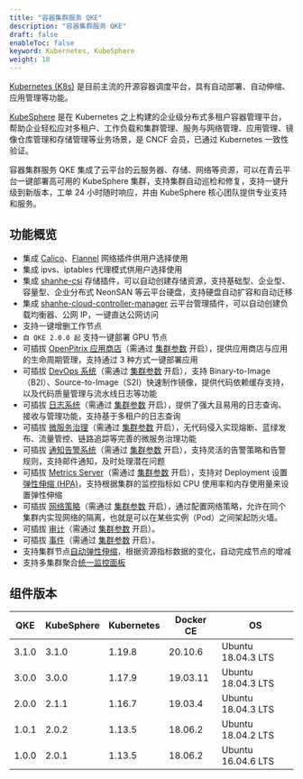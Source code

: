 ```yaml
---
title: "容器集群服务 QKE"
description: "容器集群服务 QKE"
draft: false
enableToc: false
keyword: Kubernetes, KubeSphere
weight: 10
---
```


[Kubernetes (K8s)](https://kubernetes.io/) 是目前主流的开源容器调度平台，具有自动部署、自动伸缩、应用管理等功能。

[KubeSphere](https://kubesphere.io/) 是在 Kubernetes 之上构建的企业级分布式多租户容器管理平台，帮助企业轻松应对多租户、工作负载和集群管理、服务与网络管理、应用管理、镜像仓库管理和存储管理等业务场景，是 CNCF 会员，已通过 Kubernetes 一致性验证。

容器集群服务 QKE 集成了云平台的云服务器、存储、网络等资源，可以在青云平台一键部署高可用的 KubeSphere 集群，支持集群自动巡检和修复，支持一键升级到新版本，工单 24 小时随时响应，并由 KubeSphere 核心团队提供专业支持和服务。

## 功能概览

- 集成 [Calico](https://www.projectcalico.org/)、[Flannel](https://github.com/coreos/flannel) 网络插件供用户选择使用
- 集成 ipvs、iptables 代理模式供用户选择使用
- 集成 [shanhe-csi](https://github.com/yunify/qingcloud-csi) 存储插件，可以自动创建存储资源，支持基础型、企业型、容量型、企业分布式 NeonSAN 等云平台硬盘，支持硬盘自动扩容和自动迁移
- 集成 [shanhe-cloud-controller-manager](https://github.com/yunify/qingcloud-cloud-controller-manager) 云平台管理插件，可以自动创建负载均衡器、公网 IP，一键直达公网访问
- 支持一键增删工作节点
- `自 QKE 2.0.0 起` 支持一键部署 GPU 节点
- 可插拔 [OpenPitrix 应用商店](https://kubesphere.com.cn/en/docs/pluggable-components/app-store/)（需通过 [集群参数](/container/qke/admin/main/#服务环境参数设置) 开启），提供应用商店与应用的生命周期管理，支持通过 3 种方式一键部署应用
- 可插拔 [DevOps 系统](https://kubesphere.com.cn/en/docs/pluggable-components/devops/)（需通过 [集群参数](/container/qke/admin/main/#服务环境参数设置) 开启），支持 Binary-to-Image（B2I）、Source-to-Image（S2I）快速制作镜像，提供代码依赖缓存支持，以及代码质量管理与流水线日志等功能
- 可插拔 [日志系统](https://kubesphere.com.cn/en/docs/pluggable-components/logging/)（需通过 [集群参数](/container/qke/admin/main/#服务环境参数设置) 开启），提供了强大且易用的日志查询、接收与管理功能，支持基于多租户的日志查询
- 可插拔 [微服务治理](https://kubesphere.com.cn/en/docs/pluggable-components/service-mesh/)（需通过 [集群参数](/container/qke/admin/main/#服务环境参数设置) 开启），无代码侵入实现熔断、蓝绿发布、流量管控、链路追踪等完善的微服务治理功能
- 可插拔 [通知告警系统](https://kubesphere.com.cn/en/docs/pluggable-components/alerting/)（需通过 [集群参数](/container/qke/admin/main/#服务环境参数设置) 开启），支持灵活的告警策略和告警规则，支持邮件通知，及时处理潜在问题
- 可插拔 [Metrics Server]()（需通过 [集群参数](/container/qke/admin/main/#服务环境参数设置) 开启），支持对 Deployment 设置 [弹性伸缩 (HPA)](https://kubernetes.io/docs/tasks/run-application/horizontal-pod-autoscale-walkthrough/)，支持根据集群的监控指标如 CPU 使用率和内存使用量来设置弹性伸缩
- 可插拔 [网络策略](https://kubesphere.com.cn/en/docs/pluggable-components/network-policy/)（需通过 [集群参数](/container/qke/admin/main/#服务环境参数设置) 开启），通过配置网络策略，允许在同个集群内实现网络的隔离，也就是可以在某些实例（Pod）之间架起防火墙。
- 可插拔 [审计](https://kubesphere.com.cn/en/docs/pluggable-components/auditing-logs/)（需通过 [集群参数](/container/qke/admin/main/#服务环境参数设置) 开启）。
- 可插拔 [事件](https://kubesphere.com.cn/en/docs/pluggable-components/events/)（需通过 [集群参数](/container/qke/admin/main/#服务环境参数设置) 开启）。
- 支持集群节点[自动弹性伸缩](/operation/autoscaling/intro/intro/)，根据资源指标数据的变化，自动完成节点的增减
- 支持多集群聚合[统一监控面板](/monitor_service/cloudsat/intro/intro/)

## 组件版本

| QKE   | KubeSphere | Kubernetes | Docker CE | OS                 |
| ----- | ---------- | ---------- | --------- | ------------------ |
| 3.1.0 | 3.1.0      | 1.19.8     | 20.10.6   | Ubuntu 18.04.3 LTS |
| 3.0.0 | 3.0.0      | 1.17.9     | 19.03.11  | Ubuntu 18.04.3 LTS |
| 2.0.0 | 2.1.1      | 1.16.7     | 19.03.4   | Ubuntu 18.04.3 LTS |
| 1.0.1 | 2.0.2      | 1.13.5     | 18.06.2   | Ubuntu 18.04.2 LTS |
| 1.0.0 | 2.0.1      | 1.13.5     | 18.06.2   | Ubuntu 16.04.6 LTS |

